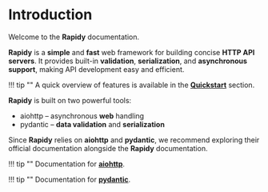 # Introduction
Welcome to the **<span class="base-color">Rapidy</span>** documentation.

**Rapidy** is a **simple** and **fast** web framework for building concise **HTTP API servers**.
It provides built-in **validation**, **serialization**, and **asynchronous support**, making API development easy and efficient.

!!! tip ""
    A quick overview of features is available in the **[Quickstart](../quickstart)** section.

**Rapidy** is built on two powerful tools:

- <span class="note-color">aiohttp</span> – asynchronous **web** handling
- <span class="note-color">pydantic</span> – **data validation** and **serialization**

Since **Rapidy** relies on **aiohttp** and **pydantic**, we recommend exploring their official documentation alongside the **Rapidy** documentation.

!!! tip ""
    Documentation for **<a href="https://github.com/aio-libs/aiohttp">aiohttp</a>**.

!!! tip ""
    Documentation for **<a href="https://github.com/pydantic/pydantic">pydantic</a>**.
